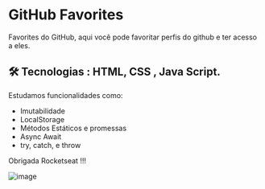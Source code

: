 # GitHub Favorites
Favorites do GitHub, aqui você pode favoritar perfis do github e ter acesso a eles.
## 🛠️ Tecnologias : HTML, CSS , Java Script. 
<p>Estudamos funcionalidades como:</p>

- Imutabilidade
- LocalStorage
- Métodos Estáticos e promessas
- Async Await
- try, catch, e throw
<p>Obrigada Rocketseat !!!</p>

![image](https://github.com/marialuizalacerda/github-favorites/assets/90807108/dc06dc13-0eaa-45b5-bc79-25b3a722e3fa)

